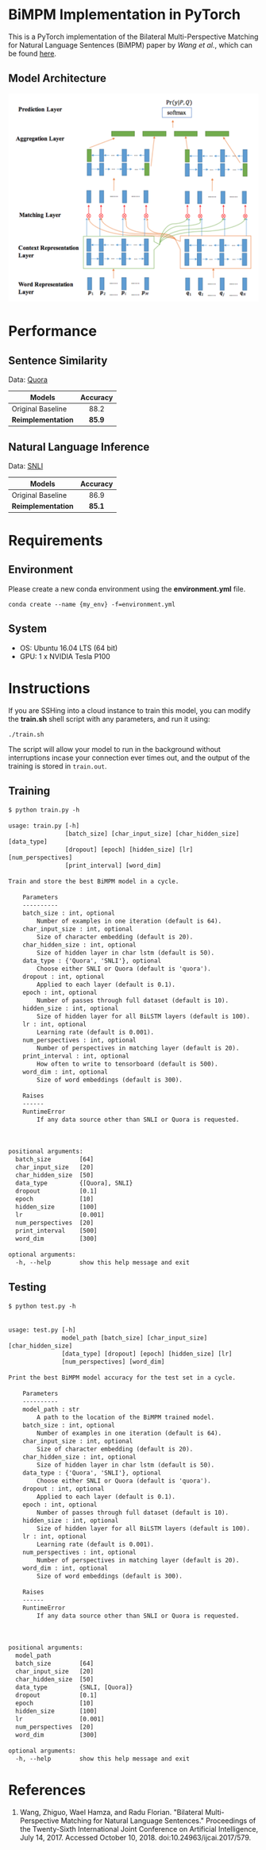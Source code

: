 # BiMPM Implementation in PyTorch
This is a PyTorch implementation of the Bilateral Multi-Perspective Matching for Natural Language Sentences (BiMPM) paper by <em>Wang et al.</em>, which can be found [here](https://arxiv.org/pdf/1702.03814v3.pdf).

## Model Architecture 

![BiMPM Architecture](https://github.com/SudoSharma/bimpm_implementation/blob/master/media/bimpm.png)

# Performance 
## Sentence Similarity
Data: [Quora](https://drive.google.com/file/d/0B0PlTAo--BnaQWlsZl9FZ3l1c28/view) 

| Models        | Accuracy   | 
|--------------|:----------:|
| Original Baseline | 88.2 |
| **Reimplementation** | **85.9** |  

## Natural Language Inference
Data: [SNLI](https://nlp.stanford.edu/projects/snli/)

| Models        |  Accuracy   | 
|--------------|:----------:|
| Original Baseline	| 86.9 |    
| **Reimplementation** | **85.1** |  


# Requirements
## Environment
Please create a new conda environment using the **environment.yml** file.
    
    conda create --name {my_env} -f=environment.yml

## System
- OS: Ubuntu 16.04 LTS (64 bit)
- GPU: 1 x NVIDIA Tesla P100 

# Instructions
If you are SSHing into a cloud instance to train this model, you can modify the **train.sh** shell script with any parameters, and run it using:

    ./train.sh

The script will allow your model to run in the background without interruptions incase your connection ever times out, and the output of the training is stored in `train.out`.

## Training

    $ python train.py -h

    usage: train.py [-h]
                    [batch_size] [char_input_size] [char_hidden_size] [data_type]
                    [dropout] [epoch] [hidden_size] [lr] [num_perspectives]
                    [print_interval] [word_dim]

    Train and store the best BiMPM model in a cycle.

        Parameters
        ----------
        batch_size : int, optional
            Number of examples in one iteration (default is 64).
        char_input_size : int, optional
            Size of character embedding (default is 20).
        char_hidden_size : int, optional
            Size of hidden layer in char lstm (default is 50).
        data_type : {'Quora', 'SNLI'}, optional
            Choose either SNLI or Quora (default is 'quora').
        dropout : int, optional
            Applied to each layer (default is 0.1).
        epoch : int, optional
            Number of passes through full dataset (default is 10).
        hidden_size : int, optional
            Size of hidden layer for all BiLSTM layers (default is 100).
        lr : int, optional
            Learning rate (default is 0.001).
        num_perspectives : int, optional
            Number of perspectives in matching layer (default is 20).
        print_interval : int, optional
            How often to write to tensorboard (default is 500).
        word_dim : int, optional
            Size of word embeddings (default is 300).

        Raises
        ------
        RuntimeError
            If any data source other than SNLI or Quora is requested.

        

    positional arguments:
      batch_size        [64]
      char_input_size   [20]
      char_hidden_size  [50]
      data_type         {[Quora], SNLI}
      dropout           [0.1]
      epoch             [10]
      hidden_size       [100]
      lr                [0.001]
      num_perspectives  [20]
      print_interval    [500]
      word_dim          [300]

    optional arguments:
      -h, --help        show this help message and exit

## Testing 

    $ python test.py -h


    usage: test.py [-h]
                   model_path [batch_size] [char_input_size] [char_hidden_size]
                   [data_type] [dropout] [epoch] [hidden_size] [lr]
                   [num_perspectives] [word_dim]

    Print the best BiMPM model accuracy for the test set in a cycle.

        Parameters
        ----------
        model_path : str
            A path to the location of the BiMPM trained model.
        batch_size : int, optional
            Number of examples in one iteration (default is 64).
        char_input_size : int, optional
            Size of character embedding (default is 20).
        char_hidden_size : int, optional
            Size of hidden layer in char lstm (default is 50).
        data_type : {'Quora', 'SNLI'}, optional
            Choose either SNLI or Quora (default is 'quora').
        dropout : int, optional
            Applied to each layer (default is 0.1).
        epoch : int, optional
            Number of passes through full dataset (default is 10).
        hidden_size : int, optional
            Size of hidden layer for all BiLSTM layers (default is 100).
        lr : int, optional
            Learning rate (default is 0.001).
        num_perspectives : int, optional
            Number of perspectives in matching layer (default is 20).
        word_dim : int, optional
            Size of word embeddings (default is 300).

        Raises
        ------
        RuntimeError
            If any data source other than SNLI or Quora is requested.

        

    positional arguments:
      model_path
      batch_size        [64]
      char_input_size   [20]
      char_hidden_size  [50]
      data_type         {SNLI, [Quora]}
      dropout           [0.1]
      epoch             [10]
      hidden_size       [100]
      lr                [0.001]
      num_perspectives  [20]
      word_dim          [300]

    optional arguments:
      -h, --help        show this help message and exit

# References
1. Wang, Zhiguo, Wael Hamza, and Radu Florian. "Bilateral Multi-Perspective Matching for Natural Language Sentences." Proceedings of the Twenty-Sixth International Joint Conference on Artificial Intelligence, July 14, 2017. Accessed October 10, 2018. doi:10.24963/ijcai.2017/579. 
